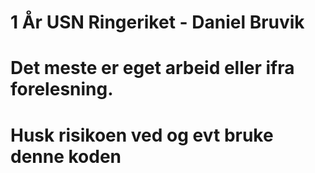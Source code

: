 # 1 År USN Ringeriket - Daniel Bruvik
# Det meste er eget arbeid eller ifra forelesning. 
# Husk risikoen ved og evt bruke denne koden
